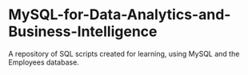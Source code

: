 # MySQL-for-Data-Analytics-and-Business-Intelligence
A repository of SQL scripts created for learning, using MySQL and the Employees database.